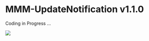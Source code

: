 # MMM-UpdateNotification v1.1.0

Coding in Progress ...

![](https://media.giphy.com/media/xT9IgzoKnwFNmISR8I/giphy.gif)
